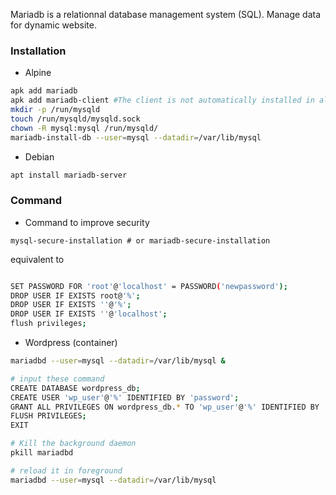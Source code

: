 
Mariadb is a relationnal database management system (SQL). Manage data for dynamic website.
### Installation

-  Alpine
```bash
apk add mariadb
apk add mariadb-client #The client is not automatically installed in alpine
mkdir -p /run/mysqld
touch /run/mysqld/mysqld.sock
chown -R mysql:mysql /run/mysqld/
mariadb-install-db --user=mysql --datadir=/var/lib/mysql
```

- Debian
```sh
apt install mariadb-server 
```


### Command

- Command to improve security
```shell
mysql-secure-installation # or mariadb-secure-installation 
```
equivalent to 
```bash

SET PASSWORD FOR 'root'@'localhost' = PASSWORD('newpassword');
DROP USER IF EXISTS root@'%';
DROP USER IF EXISTS ''@'%';
DROP USER IF EXISTS ''@'localhost';
flush privileges;

```

- Wordpress (container)
```sh
mariadbd --user=mysql --datadir=/var/lib/mysql &

# input these command
CREATE DATABASE wordpress_db;
CREATE USER 'wp_user'@'%' IDENTIFIED BY 'password';
GRANT ALL PRIVILEGES ON wordpress_db.* TO 'wp_user'@'%' IDENTIFIED BY 'password';
FLUSH PRIVILEGES;
EXIT

# Kill the background daemon
pkill mariadbd

# reload it in foreground
mariadbd --user=mysql --datadir=/var/lib/mysql

```